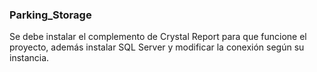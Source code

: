 ### Parking_Storage ###

Se debe instalar el complemento de Crystal Report para que funcione el proyecto, además instalar SQL Server y modificar la conexión según su instancia.
